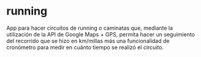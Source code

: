 # running

App para hacer circuitos de running o caminatas que, mediante la utilización de la API de Google Maps + GPS, permita hacer un seguimiento del recorrido que se hizo en km/millas más una funcionalidad de cronómetro para medir en cuánto tiempo se realizó el circuito.
